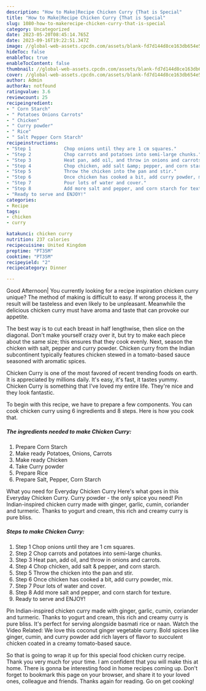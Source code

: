 ```yaml
---
description: "How to Make|Recipe Chicken Curry {That is Special"
title: "How to Make|Recipe Chicken Curry {That is Special"
slug: 1080-how-to-makerecipe-chicken-curry-that-is-special
category: Uncategorized
date: 2023-05-20T08:45:14.765Z
date: 2023-09-16T19:22:51.347Z
image: //global-web-assets.cpcdn.com/assets/blank-fd7d144d8ce163db654e5a02c40b08a2775adb7897d16e4062681dc7e1b2800f.png
hideToc: false
enableToc: true
enableTocContent: false
thumbnail: //global-web-assets.cpcdn.com/assets/blank-fd7d144d8ce163db654e5a02c40b08a2775adb7897d16e4062681dc7e1b2800f.png
cover: //global-web-assets.cpcdn.com/assets/blank-fd7d144d8ce163db654e5a02c40b08a2775adb7897d16e4062681dc7e1b2800f.png
author: Admin
authorAv: notfound
ratingvalue: 3.6
reviewcount: 25
recipeingredient:
- " Corn Starch"
- " Potatoes Onions Carrots"
- " Chicken"
- " Curry powder"
- " Rice"
- " Salt Pepper Corn Starch"
recipeinstructions:
- "Step 1            Chop onions until they are 1 cm squares."
- "Step 2            Chop carrots and potatoes into semi-large chunks."
- "Step 3            Heat pan, add oil, and throw in onions and carrots."
- "Step 4            Chop chicken, add salt &amp; pepper, and corn starch."
- "Step 5            Throw the chicken into the pan and stir."
- "Step 6            Once chicken has cooked a bit, add curry powder, mix."
- "Step 7            Pour lots of water and cover."
- "Step 8            Add more salt and pepper, and corn starch for texture."
- "Ready to serve and ENJOY!"
categories:
- Recipe
tags:
- chicken
- curry

katakunci: chicken curry 
nutrition: 237 calories
recipecuisine: United Kingdom
preptime: "PT35M"
cooktime: "PT35M"
recipeyield: "2"
recipecategory: Dinner

---
```



Good Afternoon| You currently looking for a recipe inspiration chicken curry unique? The method of making is difficult to easy. If wrong process it, the result will be tasteless and even likely to be unpleasant. Meanwhile the delicious chicken curry must have aroma and taste that can provoke our appetite.





The best way is to cut each breast in half lengthwise, then slice on the diagonal. Don&#39;t make yourself crazy over it, but try to make each piece about the same size; this ensures that they cook evenly. Next, season the chicken with salt, pepper and curry powder. Chicken curry from the Indian subcontinent typically features chicken stewed in a tomato-based sauce seasoned with aromatic spices.

Chicken Curry is one of the most favored of recent trending foods on earth. It is appreciated by millions daily. It's easy, it's fast, it tastes yummy. Chicken Curry is something that I've loved my entire life. They're nice and they look fantastic.


To begin with this recipe, we have to prepare a few components. You can cook chicken curry using 6 ingredients and 8 steps. Here is how you cook that.

<!--inarticleads1-->

##### The ingredients needed to make Chicken Curry:

1. Prepare  Corn Starch
1. Make ready  Potatoes, Onions, Carrots
1. Make ready  Chicken
1. Take  Curry powder
1. Prepare  Rice
1. Prepare  Salt, Pepper, Corn Starch


What you need for Everyday Chicken Curry Here&#39;s what goes in this Everyday Chicken Curry. Curry powder - the only spice you need! Pin Indian-inspired chicken curry made with ginger, garlic, cumin, coriander and turmeric. Thanks to yogurt and cream, this rich and creamy curry is pure bliss. 

<!--inarticleads2-->

##### Steps to make Chicken Curry:

1. Step 1            Chop onions until they are 1 cm squares.
1. Step 2            Chop carrots and potatoes into semi-large chunks.
1. Step 3            Heat pan, add oil, and throw in onions and carrots.
1. Step 4            Chop chicken, add salt &amp; pepper, and corn starch.
1. Step 5            Throw the chicken into the pan and stir.
1. Step 6            Once chicken has cooked a bit, add curry powder, mix.
1. Step 7            Pour lots of water and cover.
1. Step 8            Add more salt and pepper, and corn starch for texture.
1. Ready to serve and ENJOY!

Pin Indian-inspired chicken curry made with ginger, garlic, cumin, coriander and turmeric. Thanks to yogurt and cream, this rich and creamy curry is pure bliss. It&#39;s perfect for serving alongside basmati rice or naan. Watch the Video Related: We love this coconut ginger vegetable curry. Bold spices like ginger, cumin, and curry powder add rich layers of flavor to succulent chicken coated in a creamy tomato-based sauce. 

So that is going to wrap it up for this special food chicken curry recipe. Thank you very much for your time. I am confident that you will make this at home. There is gonna be interesting food in home recipes coming up. Don't forget to bookmark this page on your browser, and share it to your loved ones, colleague and friends. Thanks again for reading. Go on get cooking!
